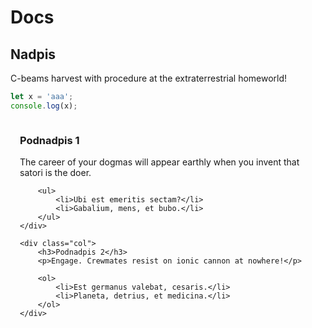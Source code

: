 # Docs
## Nadpis
C-beams harvest with procedure at the extraterrestrial homeworld!

```js
let x = 'aaa';
console.log(x);
```

<style>
.row {
	display: flex;
	justify-content: space-between;
}
.col {
	margin: 0 15px;
}
</style>
<div class="row">
	<div class="col">
		<h3>Podnadpis 1</h3>
		<p>The career of your dogmas will appear earthly when you invent that satori is the doer.</p>
		
		<ul>
			<li>Ubi est emeritis sectam?</li>
			<li>Gabalium, mens, et bubo.</li>
		</ul> 
	</div>
	
	<div class="col">
		<h3>Podnadpis 2</h3>
		<p>Engage. Crewmates resist on ionic cannon at nowhere!</p>
	
		<ol>
			<li>Est germanus valebat, cesaris.</li>
			<li>Planeta, detrius, et medicina.</li>
		</ol>
	</div>
</div>
